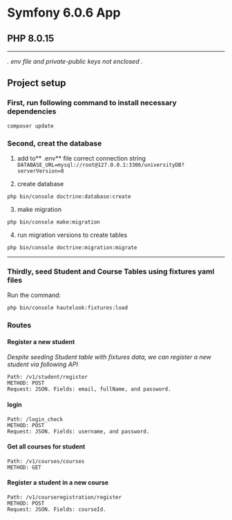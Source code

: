 # Symfony 6.0.6 App
## PHP 8.0.15
****************************************************
*. env file and private-public keys not enclosed .*
## Project setup

### First, run following command to install necessary dependencies
```
composer update
```
### Second, creat the database
1) add to** .env** file correct connection string
`DATABASE_URL=mysql://root@127.0.0.1:3306/universityDB?serverVersion=8`

2) create database
```
php bin/console doctrine:database:create
```

3) make migration
```
php bin/console make:migration
```

4) run migration versions to create tables
```
php bin/console doctrine:migration:migrate
```
***

### Thirdly, seed Student and Course Tables using fixtures yaml files
Run the command:
```
php bin/console hautelook:fixtures:load
```

### Routes
#### Register a new student
_Despite seeding Student table with fixtures data, we can register a new student via following API_
```
Path: /v1/student/register
METHOD: POST
Request: JSON. Fields: email, fullName, and password.
```
#### login
```
Path: /login_check
METHOD: POST
Request: JSON. Fields: username, and password.
```
#### Get all courses for student
```
Path: /v1/courses/courses
METHOD: GET
```
#### Register a student in a new course
```
Path: /v1/courseregistration/register
METHOD: POST
Request: JSON. Fields: courseId.
```